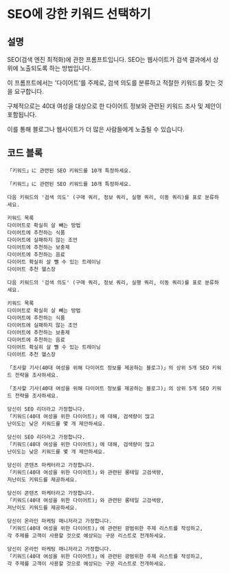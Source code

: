 # SEO에 강한 키워드 선택하기

## 설명
SEO(검색 엔진 최적화)에 관한 프롬프트입니다. SEO는 웹사이트가 검색 결과에서 상위에 노출되도록 하는 방법입니다.

이 프롬프트에서는 '다이어트'를 주제로, 검색 의도를 분류하고 적절한 키워드를 찾는 것을 요구합니다.

구체적으로는 40대 여성을 대상으로 한 다이어트 정보와 관련된 키워드 조사 및 제안이 포함됩니다.

이를 통해 블로그나 웹사이트가 더 많은 사람들에게 노출될 수 있습니다.

## 코드 블록

```plaintext
「키워드」に 관련된 SEO 키워드를 10개 특정하세요.
```

```plaintext
「키워드」に 관련된 SEO 키워드를 10개 특정하세요.
```

```plaintext
다음 키워드의 '검색 의도' (구매 쿼리, 정보 쿼리, 실행 쿼리, 이동 쿼리)를 표로 분류하세요.

키워드 목록
다이어트로 확실히 살 빼는 방법
다이어트에 추천하는 식품
다이어트에 실패하지 않는 조언
다이어트에 추천하는 보충제
다이어트에 추천하는 음료
다이어트 확실히 살 뺄 수 있는 트레이닝
다이어트 추천 헬스장
```

```plaintext
다음 키워드의 '검색 의도' (구매 쿼리, 정보 쿼리, 실행 쿼리, 이동 쿼리)를 표로 분류하세요.

키워드 목록
다이어트로 확실히 살 빼는 방법
다이어트에 추천하는 식품
다이어트에 실패하지 않는 조언
다이어트에 추천하는 보충제
다이어트에 추천하는 음료
다이어트 확실히 살 뺄 수 있는 트레이닝
다이어트 추천 헬스장
```

```plaintext
「조사할 기사(40대 여성을 위해 다이어트 정보를 제공하는 블로그)」의 상위 5개 SEO 키워드 전략을 조사하세요.
```

```plaintext
「조사할 기사(40대 여성을 위해 다이어트 정보를 제공하는 블로그)」의 상위 5개 SEO 키워드 전략을 조사하세요.
```

```plaintext
당신이 SEO 리더라고 가정합니다.
「키워드(40대 여성을 위한 다이어트)」에 대해, 검색량이 많고
난이도는 낮은 키워드를 몇 개 제안하세요.
```

```plaintext
당신이 SEO 리더라고 가정합니다.
「키워드(40대 여성을 위한 다이어트)」에 대해, 검색량이 많고
난이도는 낮은 키워드를 몇 개 제안하세요.
```

```plaintext
당신이 콘텐츠 마케터라고 가정합니다.
「키워드(40대 여성을 위한 다이어트)」와 관련된 롱테일 고검색량,
저난이도 키워드를 제공하세요.
```

```plaintext
당신이 콘텐츠 마케터라고 가정합니다.
「키워드(40대 여성을 위한 다이어트)」와 관련된 롱테일 고검색량,
저난이도 키워드를 제공하세요.
```

```plaintext
당신이 온라인 마케팅 매니저라고 가정합니다.
「키워드(40대 여성을 위한 다이어트)」에 관련된 광범위한 주제 리스트를 작성하고,
각 주제를 고객이 사용할 것으로 예상되는 구문 리스트로 전개하세요.
```

```plaintext
당신이 온라인 마케팅 매니저라고 가정합니다.
「키워드(40대 여성을 위한 다이어트)」에 관련된 광범위한 주제 리스트를 작성하고,
각 주제를 고객이 사용할 것으로 예상되는 구문 리스트로 전개하세요.
```